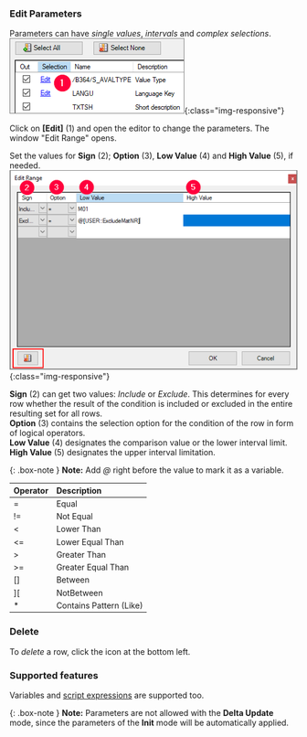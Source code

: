 ### Edit Parameters 

Parameters can have *single values*, *intervals* and *complex selections*. <br>
![Edit-Parameters](/img/content/Parameters_edit.png){:class="img-responsive"}

Click on **[Edit]** (1) and open the editor to change the parameters. The window "Edit Range" opens.

Set the values for **Sign** (2); **Option** (3), **Low Value** (4) and **High Value** (5), if needed.<br>
![Parameters-2](/img/content/Parameters-2.png){:class="img-responsive"}

**Sign** (2) can get two values: *Include* or *Exclude*. This determines for every row whether the result of the condition is included or excluded in the entire resulting set for all rows.<br>
**Option** (3) contains the selection option for the condition of the row in form of logical operators.<br>
**Low Value** (4) designates the comparison value or the lower interval limit.<br>
**High Value** (5) designates the upper interval limitation.

{: .box-note }
**Note:** Add *@* right before the value to mark it as a variable.

|Operator|Description|
|:---|:---|
| = | Equal|
| != |Not Equal|
| < |Lower Than|
| <= |Lower Equal Than|
| > |Greater Than|
| >= |Greater Equal Than|
| [] |Between|
| ][ |NotBetween|
| * |Contains Pattern (Like)| 

### Delete
To *delete* a row, click the icon at the bottom left.

### Supported features

Variables and [script expressions](../advanced-techniques/script-expressions) are supported too. 

{: .box-note } 
**Note:** Parameters are not allowed with the **Delta Update** mode, since the parameters of the **Init** mode will be automatically applied.